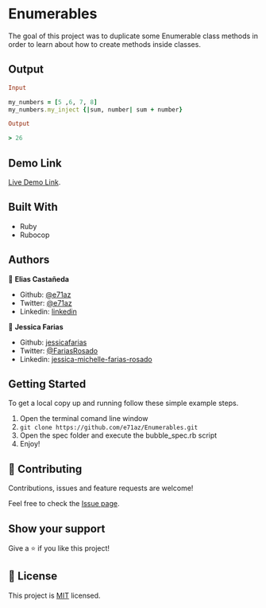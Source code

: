# Enumerables

The goal of this project was to duplicate some Enumerable class methods in order to learn about how to create methods inside classes.

## Output
```ruby
Input

my_numbers = [5 ,6, 7, 8]
my_numbers.my_inject {|sum, number| sum + number}

Output

> 26
```

## Demo Link

[Live Demo Link](https://repl.it/@EliasCastaneda/Enumerables).

## Built With

- Ruby
- Rubocop

## Authors

👤 **Elias Castañeda**

- Github: [@e71az](https://github.com/e71az)
- Twitter: [@e71az](https://twitter.com/e71az)
- Linkedin: [linkedin](https://www.linkedin.com/in/elias-casta%C3%B1eda-17a771115/)

👤 **Jessica Farias**

- Github: [jessicafarias](https://github.com/jessicafarias)
- Twitter: [@FariasRosado](https://twitter.com/FariasRosado)
- Linkedin: [jessica-michelle-farias-rosado](https://www.linkedin.com/in/jessica-michelle-farias-rosado/)

## Getting Started

To get a local copy up and running follow these simple example steps.

1. Open the terminal comand line window
2. `git clone https://github.com/e71az/Enumerables.git`
3. Open the spec folder and execute the bubble_spec.rb script
4. Enjoy!

## 🤝 Contributing

Contributions, issues and feature requests are welcome!

Feel free to check the [Issue page](https://github.com/e71az/Enumerables/issues).

## Show your support

Give a ⭐️ if you like this project!

## 📝 License

This project is [MIT](LICENSE) licensed.

